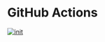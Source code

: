 # GitHub Actions

[![init](https://github.com/enginer10/gh-actions/actions/workflows/init.yaml/badge.svg?branch=main&event=push)](https://github.com/enginer10/gh-actions/actions/workflows/init.yaml)
